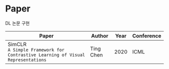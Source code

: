 # Paper
DL 논문 구현

|Paper|Author|Year|Conference|
|------|---|---|---|
|SimCLR <br/>`A Simple Framework for Contrastive Learning of Visual Representations`|Ting Chen|2020|ICML
